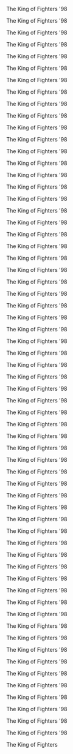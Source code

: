 The King of Fighters '98

The King of Fighters '98

The King of Fighters '98

The King of Fighters '98

The King of Fighters '98

The King of Fighters '98

The King of Fighters '98

The King of Fighters '98

The King of Fighters '98

The King of Fighters '98

The King of Fighters '98

The King of Fighters '98

The King of Fighters '98

The King of Fighters '98

The King of Fighters '98

The King of Fighters '98

The King of Fighters '98

The King of Fighters '98

The King of Fighters '98

The King of Fighters '98

The King of Fighters '98

The King of Fighters '98

The King of Fighters '98

The King of Fighters '98

The King of Fighters '98

The King of Fighters '98

The King of Fighters '98

The King of Fighters '98

The King of Fighters '98

The King of Fighters '98

The King of Fighters '98

The King of Fighters '98

The King of Fighters '98

The King of Fighters '98

The King of Fighters '98

The King of Fighters '98

The King of Fighters '98

The King of Fighters '98

The King of Fighters '98

The King of Fighters '98

The King of Fighters '98

The King of Fighters '98

The King of Fighters '98

The King of Fighters '98

The King of Fighters '98

The King of Fighters '98

The King of Fighters '98

The King of Fighters '98

The King of Fighters '98

The King of Fighters '98

The King of Fighters '98

The King of Fighters '98

The King of Fighters '98

The King of Fighters '98

The King of Fighters '98

The King of Fighters '98

The King of Fighters '98

The King of Fighters '98

The King of Fighters '98

The King of Fighters '98

The King of Fighters '98

The King of Fighters '98

The King of Fighters